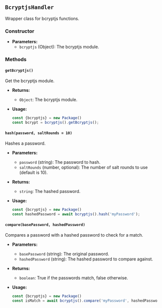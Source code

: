 ## `BcryptjsHandler`

Wrapper class for bcryptjs functions.

### Constructor

- **Parameters:**
  - `bcryptjs` (Object): The bcryptjs module.

### Methods

#### `getBcryptjs()`

Get the bcryptjs module.

- **Returns:**
  - `Object`: The bcryptjs module.

- **Usage:**
  ```javascript
  const {bcryptjs} = new Package()
  const bcrypt = bcryptjs().getBcryptjs();
  ```

#### `hash(password, saltRounds = 10)`

Hashes a password.

- **Parameters:**
  - `password` (string): The password to hash.
  - `saltRounds` (number, optional): The number of salt rounds to use (default is 10).

- **Returns:**
  - `string`: The hashed password.

- **Usage:**
  ```javascript
  const {bcryptjs} = new Package()
  const hashedPassword = await bcryptjs().hash('myPassword');
  ```

#### `compare(basePassword, hashedPassword)`

Compares a password with a hashed password to check for a match.

- **Parameters:**
  - `basePassword` (string): The original password.
  - `hashedPassword` (string): The hashed password to compare against.

- **Returns:**
  - `boolean`: True if the passwords match, false otherwise.

- **Usage:**
  ```javascript
  const {bcryptjs} = new Package()
  const isMatch = await bcryptjs().compare('myPassword', hashedPassword);
  ```